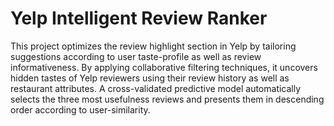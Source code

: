 Yelp Intelligent Review Ranker
==============

This project optimizes the review highlight section in Yelp by tailoring suggestions according to user taste-profile as well as review informativeness. By applying collaborative filtering techniques, it uncovers hidden tastes of Yelp reviewers using their review history as well as restaurant attributes. A cross-validated predictive model automatically selects the three most usefulness reviews and presents them in descending order according to user-similarity.
